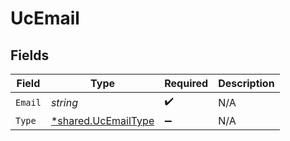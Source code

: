# UcEmail


## Fields

| Field                                                     | Type                                                      | Required                                                  | Description                                               |
| --------------------------------------------------------- | --------------------------------------------------------- | --------------------------------------------------------- | --------------------------------------------------------- |
| `Email`                                                   | *string*                                                  | :heavy_check_mark:                                        | N/A                                                       |
| `Type`                                                    | [*shared.UcEmailType](../../models/shared/ucemailtype.md) | :heavy_minus_sign:                                        | N/A                                                       |